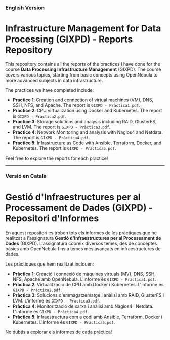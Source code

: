 ### English Version

# Infrastructure Management for Data Processing (GIXPD) - Reports Repository

This repository contains all the reports of the practices I have done for the course **Data Processing Infrastructure Management** (GIXPD). The course covers various topics, starting from basic concepts using OpenNebula to more advanced subjects in data infrastructure. 

The practices we have completed include:

- **Practice 1**: Creation and connection of virtual machines (VM), DNS, SSH, NFS, and Apache. The report is `GIXPD - Pràctica1.pdf`.
- **Practice 2**: CPU virtualization using Docker and Kubernetes. The report is `GIXPD - Pràctica2.pdf`.
- **Practice 3**: Storage solutions and analysis including RAID, GlusterFS, and LVM. The report is `GIXPD - Pràctica3.pdf`.
- **Practice 4**: Network Monitoring and analysis with Nagios4 and Netdata. The report is `GIXPD - Pràctica4.pdf`.
- **Practice 5**: Infrastructure as Code with Ansible, Terraform, Docker, and Kubernetes. The report is `GIXPD - Pràctica5.pdf`.

Feel free to explore the reports for each practice!

---

### Versió en Català

# Gestió d'Infraestructures per al Processament de Dades (GIXPD) - Repositori d'Informes

En aquest repositori es troben tots els informes de les pràctiques que he realitzat a l'assignatura **Gestió d'Infraestructures per al Processament de Dades** (GIXPD). L'assignatura cobreix diversos temes, des de conceptes bàsics amb OpenNebula fins a temes més avançats en infraestructures de dades.

Les pràctiques que hem realitzat inclouen:

- **Pràctica 1**: Creació i connexió de màquines virtuals (MV), DNS, SSH, NFS, Apache amb OpenNebula. L'informe és `GIXPD - Pràctica1.pdf`.
- **Pràctica 2**: Virtualització de CPU amb Docker i Kubernetes. L'informe és `GIXPD - Pràctica2.pdf`.
- **Pràctica 3**: Solucions d'emmagatzematge i anàlisi amb RAID, GlusterFS i LVM. L'informe és `GIXPD - Pràctica3.pdf`.
- **Pràctica 4**: Monitorització de xarxa i anàlisi amb Nagios4 i Netdata. L'informe és `GIXPD - Pràctica4.pdf`.
- **Pràctica 5**: Infraestructura com a codi amb Ansible, Terraform, Docker i Kubernetes. L'informe és `GIXPD - Pràctica5.pdf`.

No dubtis a explorar els informes de cada pràctica!
